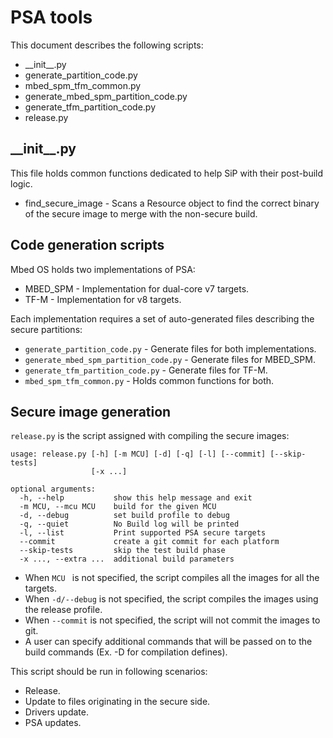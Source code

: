# PSA tools

This document describes the following scripts:

* \_\_init\_\_.py
* generate_partition_code.py
* mbed_spm_tfm_common.py
* generate_mbed_spm_partition_code.py
* generate_tfm_partition_code.py
* release.py

## \_\_init\_\_.py

This file holds common functions dedicated to help SiP with their post-build logic.

* find_secure_image - Scans a Resource object to find the correct binary of the secure image to merge with the non-secure build.

## Code generation scripts

Mbed OS holds two implementations of PSA:

* MBED_SPM - Implementation for dual-core v7 targets.
* TF-M - Implementation for v8 targets.

Each implementation requires a set of auto-generated files describing the secure partitions:

* `generate_partition_code.py` - Generate files for both implementations.
* `generate_mbed_spm_partition_code.py` - Generate files for MBED_SPM.
* `generate_tfm_partition_code.py` - Generate files for TF-M.
* `mbed_spm_tfm_common.py` - Holds common functions for both.

## Secure image generation

`release.py` is the script assigned with compiling the secure images:

```
usage: release.py [-h] [-m MCU] [-d] [-q] [-l] [--commit] [--skip-tests]
                  [-x ...]

optional arguments:
  -h, --help           show this help message and exit
  -m MCU, --mcu MCU    build for the given MCU
  -d, --debug          set build profile to debug
  -q, --quiet          No Build log will be printed
  -l, --list           Print supported PSA secure targets
  --commit             create a git commit for each platform
  --skip-tests         skip the test build phase
  -x ..., --extra ...  additional build parameters
```

* When `MCU ` is not specified, the script compiles all the images for all the targets.
* When `-d/--debug` is not specified, the script compiles the images using the release profile.
* When `--commit` is not specified, the script will not commit the images to git.
* A user can specify additional commands that will be passed on to the build commands (Ex. -D for compilation defines).

This script should be run in following scenarios:

* Release.
* Update to files originating in the secure side.
* Drivers update.
* PSA updates.
